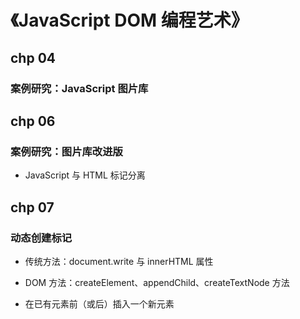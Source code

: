 # 《JavaScript DOM 编程艺术》

## chp 04

### 案例研究：JavaScript 图片库

## chp 06

### 案例研究：图片库改进版

- JavaScript 与 HTML 标记分离

## chp 07

### 动态创建标记

- 传统方法：document.write 与 innerHTML 属性

- DOM 方法：createElement、appendChild、createTextNode 方法

- 在已有元素前（或后）插入一个新元素
